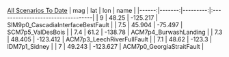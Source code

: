 [All Scenarios To Date](FinishedScenarios.geojson)
|   mag |    lat |      lon | name                              |
|------:|-------:|---------:|:----------------------------------|
|   9   | 48.25  | -125.217 | SIM9p0_CascadiaInterfaceBestFault |
|   7.5 | 45.904 |  -75.497 | SCM7p5_ValDesBois                 |
|   7.4 | 61.2   | -138.78  | ACM7p4_BurwashLanding             |
|   7.3 | 48.405 | -123.412 | ACM7p3_LeechRiverFullFault        |
|   7.1 | 48.62  | -123.3   | IDM7p1_Sidney                     |
|   7   | 49.243 | -123.627 | ACM7p0_GeorgiaStraitFault         |